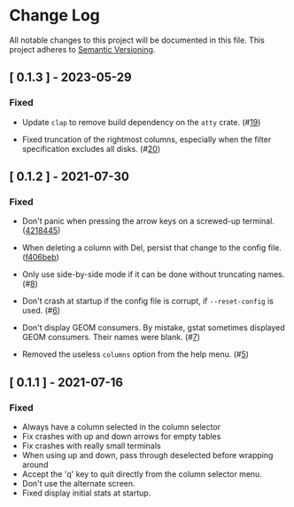 # Change Log

All notable changes to this project will be documented in this file.
This project adheres to [Semantic Versioning](http://semver.org/).

## [ 0.1.3 ] - 2023-05-29

### Fixed

- Update `clap` to remove build dependency on the `atty` crate.
  (#[19](https://github.com/asomers/gstat-rs/pull/19))

- Fixed truncation of the rightmost columns, especially when the filter
  specification excludes all disks.
  (#[20](https://github.com/asomers/gstat-rs/pull/20))

## [ 0.1.2 ] - 2021-07-30

### Fixed

- Don't panic when pressing the arrow keys on a screwed-up terminal.
  ([4218445](https://github.com/asomers/gstat-rs/commit/4218445d63cc864d315bbd5ece15a75457213822))

- When deleting a column with Del, persist that change to the config file.
  ([f406beb](https://github.com/asomers/gstat-rs/commit/f406beb5c8ad6160ded471e2658af22aedb5552d))

- Only use side-by-side mode if it can be done without truncating names.
  (#[8](https://github.com/asomers/gstat-rs/pull/8))

- Don't crash at startup if the config file is corrupt, if `--reset-config` is
  used.
  (#[6](https://github.com/asomers/gstat-rs/pull/6))

- Don't display GEOM consumers.  By mistake, gstat sometimes displayed GEOM
  consumers.  Their names were blank.
  (#[7](https://github.com/asomers/gstat-rs/pull/7))

- Removed the useless `columns` option from the help menu.
  (#[5](https://github.com/asomers/gstat-rs/pull/5))

## [ 0.1.1 ] - 2021-07-16

### Fixed

- Always have a column selected in the column selector
- Fix crashes with up and down arrows for empty tables
- Fix crashes with really small terminals
- When using up and down, pass through deselected before wrapping around
- Accept the 'q' key to quit directly from the column selector menu.
- Don't use the alternate screen.
- Fixed display initial stats at startup.
